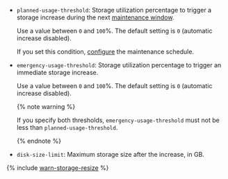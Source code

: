 * `planned-usage-threshold`: Storage utilization percentage to trigger a storage increase during the next [maintenance window](../../../managed-redis/concepts/maintenance.md#maintenance-window).

  Use a value between `0` and `100`%. The default setting is `0` (automatic increase disabled).

  If you set this condition, [configure](../../../managed-redis/operations/update.md#change-additional-settings) the maintenance schedule.

* `emergency-usage-threshold`: Storage utilization percentage to trigger an immediate storage increase.

  Use a value between `0` and `100`%. The default setting is `0` (automatic increase disabled).

  {% note warning %}

  If you specify both thresholds, `emergency-usage-threshold` must not be less than `planned-usage-threshold`.

  {% endnote %}

* `disk-size-limit`: Maximum storage size after the increase, in GB.


{% include [warn-storage-resize](warn-storage-resize.md) %}
